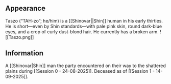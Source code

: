 ## Appearance
Taszo (“TAH-zo”; he/him) is 
a [[Shinovar||Shin]] human in his early thirties. He is short—even by 
Shin standards—with pale pink skin, round dark-blue 
eyes, and a crop of curly dust-blond hair. He currently 
has a broken arm.
![[Taszo.png]]
## Information
A [[Shinovar|Shin]] man the party encountered on their way to the shattered plains during [[Session 0 - 24-08-2025]].
Deceased as of [[Session 1  - 14-09-2025]].